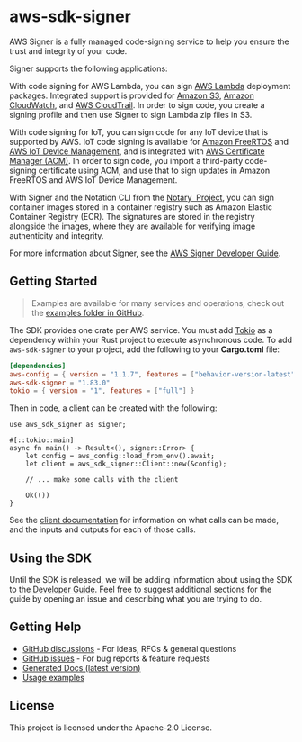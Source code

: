 # aws-sdk-signer

AWS Signer is a fully managed code-signing service to help you ensure the trust and integrity of your code.

Signer supports the following applications:

With code signing for AWS Lambda, you can sign [AWS Lambda](http://docs.aws.amazon.com/lambda/latest/dg/) deployment packages. Integrated support is provided for [Amazon S3](http://docs.aws.amazon.com/AmazonS3/latest/gsg/), [Amazon CloudWatch](http://docs.aws.amazon.com/AmazonCloudWatch/latest/monitoring/), and [AWS CloudTrail](http://docs.aws.amazon.com/awscloudtrail/latest/userguide/). In order to sign code, you create a signing profile and then use Signer to sign Lambda zip files in S3.

With code signing for IoT, you can sign code for any IoT device that is supported by AWS. IoT code signing is available for [Amazon FreeRTOS](http://docs.aws.amazon.com/freertos/latest/userguide/) and [AWS IoT Device Management](http://docs.aws.amazon.com/iot/latest/developerguide/), and is integrated with [AWS Certificate Manager (ACM)](http://docs.aws.amazon.com/acm/latest/userguide/). In order to sign code, you import a third-party code-signing certificate using ACM, and use that to sign updates in Amazon FreeRTOS and AWS IoT Device Management.

With Signer and the Notation CLI from the [Notary  Project](https://notaryproject.dev/), you can sign container images stored in a container registry such as Amazon Elastic Container Registry (ECR). The signatures are stored in the registry alongside the images, where they are available for verifying image authenticity and integrity.

For more information about Signer, see the [AWS Signer Developer Guide](https://docs.aws.amazon.com/signer/latest/developerguide/Welcome.html).

## Getting Started

> Examples are available for many services and operations, check out the
> [examples folder in GitHub](https://github.com/awslabs/aws-sdk-rust/tree/main/examples).

The SDK provides one crate per AWS service. You must add [Tokio](https://crates.io/crates/tokio)
as a dependency within your Rust project to execute asynchronous code. To add `aws-sdk-signer` to
your project, add the following to your **Cargo.toml** file:

```toml
[dependencies]
aws-config = { version = "1.1.7", features = ["behavior-version-latest"] }
aws-sdk-signer = "1.83.0"
tokio = { version = "1", features = ["full"] }
```

Then in code, a client can be created with the following:

```rust,no_run
use aws_sdk_signer as signer;

#[::tokio::main]
async fn main() -> Result<(), signer::Error> {
    let config = aws_config::load_from_env().await;
    let client = aws_sdk_signer::Client::new(&config);

    // ... make some calls with the client

    Ok(())
}
```

See the [client documentation](https://docs.rs/aws-sdk-signer/latest/aws_sdk_signer/client/struct.Client.html)
for information on what calls can be made, and the inputs and outputs for each of those calls.

## Using the SDK

Until the SDK is released, we will be adding information about using the SDK to the
[Developer Guide](https://docs.aws.amazon.com/sdk-for-rust/latest/dg/welcome.html). Feel free to suggest
additional sections for the guide by opening an issue and describing what you are trying to do.

## Getting Help

* [GitHub discussions](https://github.com/awslabs/aws-sdk-rust/discussions) - For ideas, RFCs & general questions
* [GitHub issues](https://github.com/awslabs/aws-sdk-rust/issues/new/choose) - For bug reports & feature requests
* [Generated Docs (latest version)](https://awslabs.github.io/aws-sdk-rust/)
* [Usage examples](https://github.com/awslabs/aws-sdk-rust/tree/main/examples)

## License

This project is licensed under the Apache-2.0 License.

